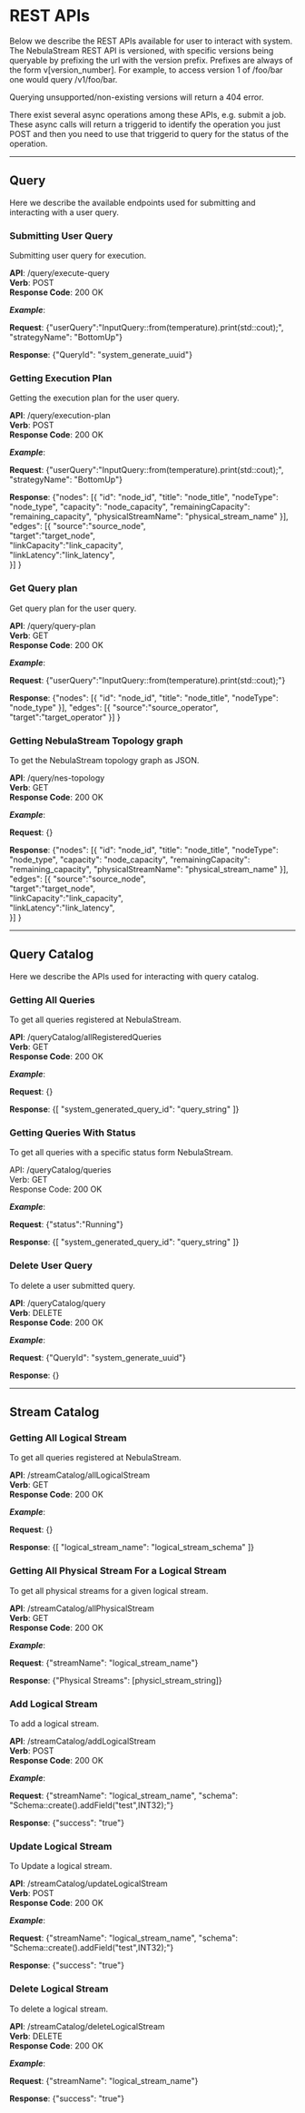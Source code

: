 # REST APIs

Below we describe the REST APIs available for user to interact with system.
The NebulaStream REST API is versioned, with specific versions being queryable by prefixing the url with the version prefix. 
Prefixes are always of the form v[version_number]. For example, to access version 1 of /foo/bar one would query /v1/foo/bar.

Querying unsupported/non-existing versions will return a 404 error.

There exist several async operations among these APIs, e.g. submit a job. These async calls will return a triggerid to 
identify the operation you just POST and then you need to use that triggerid to query for the status of the operation.
___

## Query 
Here we describe the available endpoints used for submitting and interacting with a user query.
 
### Submitting User Query

Submitting user query for execution.
 
**API**: /query/execute-query \
**Verb**: POST \
**Response Code**: 200 OK

**_Example_**: 

**Request**:
{"userQuery":"InputQuery::from(temperature).print(std::cout);", "strategyName": "BottomUp"}

**Response**:
{"QueryId": "system_generate_uuid"}

### Getting Execution Plan

Getting the execution plan for the user query.
 
**API**: /query/execution-plan\
**Verb**: POST\
**Response Code**: 200 OK

**_Example_**: 

**Request**:
{"userQuery":"InputQuery::from(temperature).print(std::cout);", "strategyName": "BottomUp"}

**Response**:
{"nodes": [{
        "id": "node_id",
        "title": "node_title",
        "nodeType": "node_type",
        "capacity": "node_capacity",
        "remainingCapacity": "remaining_capacity",
        "physicalStreamName": "physical_stream_name"
    }],
"edges": [{
        "source":"source_node",    
        "target":"target_node",    
        "linkCapacity":"link_capacity",    
        "linkLatency":"link_latency",    
    }]
}

### Get Query plan

Get query plan for the user query.
 
**API**: /query/query-plan\
**Verb**: GET\
**Response Code**: 200 OK

**_Example_**: 

**Request**:
{"userQuery":"InputQuery::from(temperature).print(std::cout);"}

**Response**:
{"nodes": [{
        "id": "node_id",
        "title": "node_title",
        "nodeType": "node_type"
    }],
"edges": [{
        "source":"source_operator",    
        "target":"target_operator"
    }]
}

### Getting NebulaStream Topology graph

To get the NebulaStream topology graph as JSON.

**API**: /query/nes-topology\
**Verb**: GET\
**Response Code**: 200 OK

**_Example_**: 

**Request**:
{}

**Response**:
{"nodes": [{
        "id": "node_id",
        "title": "node_title",
        "nodeType": "node_type",
        "capacity": "node_capacity",
        "remainingCapacity": "remaining_capacity",
        "physicalStreamName": "physical_stream_name"
    }],
"edges": [{
        "source":"source_node",    
        "target":"target_node",    
        "linkCapacity":"link_capacity",    
        "linkLatency":"link_latency",    
    }]
}

___

## Query Catalog

Here we describe the APIs used for interacting with query catalog.

### Getting All Queries

To get all queries registered at NebulaStream.

**API**: /queryCatalog/allRegisteredQueries\
**Verb**: GET\
**Response Code**: 200 OK

**_Example_**: 

**Request**:
{}

**Response**:
{[
"system_generated_query_id": "query_string" 
]}

### Getting Queries With Status

To get all queries with a specific status form NebulaStream.

API: /queryCatalog/queries\
Verb: GET\
Response Code: 200 OK

**_Example_**: 

**Request**:
{"status":"Running"}

**Response**:
{[
"system_generated_query_id": "query_string" 
]}

### Delete User Query

To delete a user submitted query.

**API**: /queryCatalog/query\
**Verb**: DELETE\
**Response Code**: 200 OK

**_Example_**: 

**Request**:
{"QueryId": "system_generate_uuid"}

**Response**:
{}
___

## Stream Catalog

### Getting All Logical Stream

To get all queries registered at NebulaStream.

**API**: /streamCatalog/allLogicalStream\
**Verb**: GET\
**Response Code**: 200 OK

**_Example_**: 

**Request**:
{}

**Response**:
{[
"logical_stream_name": "logical_stream_schema" 
]}

### Getting All Physical Stream For a Logical Stream

To get all physical streams for a given logical stream.

**API**: /streamCatalog/allPhysicalStream\
**Verb**: GET\
**Response Code**: 200 OK

**_Example_**: 

**Request**:
{"streamName": "logical_stream_name"}

**Response**:
{"Physical Streams":  [physicl_stream_string]}

### Add Logical Stream
To add a logical stream.

**API**: /streamCatalog/addLogicalStream\
**Verb**: POST\
**Response Code**: 200 OK

**_Example_**: 

**Request**:
{"streamName": "logical_stream_name",
"schema": "Schema::create().addField(\"test\",INT32);"}

**Response**:
{"success": "true"}

### Update Logical Stream
To Update a logical stream.

**API**: /streamCatalog/updateLogicalStream\
**Verb**: POST\
**Response Code**: 200 OK

**_Example_**: 

**Request**:
{"streamName": "logical_stream_name",
"schema": "Schema::create().addField(\"test\",INT32);"}

**Response**:
{"success": "true"}

### Delete Logical Stream

To delete a logical stream.

**API**: /streamCatalog/deleteLogicalStream\
**Verb**: DELETE\
**Response Code**: 200 OK

**_Example_**: 

**Request**:
{"streamName": "logical_stream_name"}

**Response**:
{"success": "true"}
